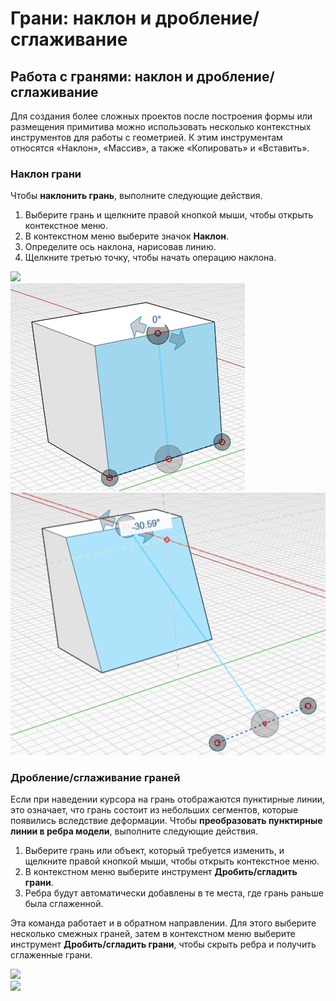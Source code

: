 # Грани: наклон и дробление/сглаживание

## Работа с гранями: наклон и дробление/сглаживание

Для создания более сложных проектов после построения формы или размещения примитива можно использовать несколько контекстных инструментов для работы с геометрией. К этим инструментам относятся «Наклон», «Массив», а также «Копировать» и «Вставить».

### Наклон грани

Чтобы **наклонить грань**, выполните следующие действия.

1. Выберите грань и щелкните правой кнопкой мыши, чтобы открыть контекстное меню.&#x20;
2. В контекстном меню выберите значок **Наклон**.
3. Определите ось наклона, нарисовав линию.&#x20;
4. Щелкните третью точку, чтобы начать операцию наклона.

![](<../.gitbook/assets/tilt\_face (1).png>)\
![](../.gitbook/assets/tilt2.png)\
![](../.gitbook/assets/tilt3.png)

### Дробление/сглаживание граней

Если при наведении курсора на грань отображаются пунктирные линии, это означает, что грань состоит из небольших сегментов, которые появились вследствие деформации. Чтобы **преобразовать пунктирные линии в ребра модели**, выполните следующие действия.

1. Выберите грань или объект, который требуется изменить, и щелкните правой кнопкой мыши, чтобы открыть контекстное меню.&#x20;
2. В контекстном меню выберите инструмент **Дробить/сгладить грани**.&#x20;
3. Ребра будут автоматически добавлены в те места, где грань раньше была сглаженной.&#x20;

Эта команда работает и в обратном направлении. Для этого выберите несколько смежных граней, затем в контекстном меню выберите инструмент **Дробить/сгладить грани**, чтобы скрыть ребра и получить сглаженные грани.

![](../.gitbook/assets/smooth\_face.png)\
![](../.gitbook/assets/smoothed\_face.png)
